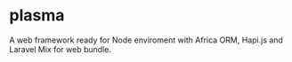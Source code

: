 # plasma
A web framework ready for Node enviroment with Africa ORM, Hapi.js and Laravel Mix for web bundle.
